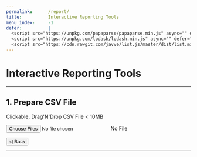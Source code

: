 ```yaml
---
permalink:      /report/
title:          Interactive Reporting Tools
menu_index:     -1
defer:          |
  <script src="https://unpkg.com/papaparse/papaparse.min.js" async="" defer=""></script>
  <script src="https://unpkg.com/lodash/lodash.min.js" async="" defer=""></script>
  <script src="https://cdn.rawgit.com/javve/list.js/master/dist/list.min.js" async="" defer=""></script>
---
```

# Interactive Reporting Tools[](# '{">":"find","tag":"main","className":"align-center"}')

---
<style>
  #dz_face {
      padding: 1em 2em;
      width: 100%;
      max-width: 100%;
  }
  #dz_face.hover { border-color: #36f; background: #cdf; }
  .step-loading {
    opacity: .3;
    pointer-events: none;
    user-select: none;
  }
</style>

<div class="step hide">
  <h2>1. Prepare CSV File</h2>
  <span>Clickable, Drag'N'Drop CSV File < 10MB</span>
  <p><label>
    <input id="dz_ctrl" class="input-control" type="file" multiple="multiple" accept=".csv" title=""/>
    <span id="dz_face" class="input-face"> No File </span>
  </label></p>
</div>

<div class="step hide">
  <p><label>
    <button class="step-back">◁ Back</button>
  </label></p>
  <div id="report_list">
    <ul class="list"></ul>
  </div>
</div>

<script>afterLib.push(function(){
  window.step = 0;
  window.goToStep = function(step) {
    if (window.dz) {
      dz.files = (step === 0) ? [] : dz.files;
    }
    var allStep = all('.step'), i = allStep.length;
    while (i--){ addClass(allStep[i], 'hide'); }
    removeClass(allStep[step], 'hide');
  };
  goToStep(step);
  on(all('.step-back'), 'click', function (e) {
    goToStep(--step);
  });

  window.dz = new DropZone(one('#dz_ctrl'), one('#dz_face'));
  on([dz.ctrl, dz.face], 'drop dragover dragend dragleave change', function (e) {
    dz.fileHandler(
      (function (e) {
        e.preventDefault();
        if (e.type === 'dragover') {addClass(dz.face,'hover')} else
        if (e.type === 'dragend') {removeClass(dz.face,'hover')} else
        if (e.type === 'dragleave') {removeClass(dz.face,'hover')} else
        if (e.type === 'drop') {removeClass(dz.face,'hover')}
        return e;
      })(e), /*= EVENT HANDLER =*/
      function (F, C) {
        var r = C.length;
        while (r--) { if (C[r].name == F.name) {
          new Modal({header:'Duplicate', body:'Oh boy, there’s a duplicate file, try renaming first'});
          return;
        }}
        if ( F.size > 10e6 ) {
          new Modal({header:'File too big', body:'MAN~~ try smaller file; max 10MB, okay?'});
          return;
        }
        if ( F.type!=='text/csv' &&  F.type!=='text/plain' &&  F.type!=='' ) {
          new Modal({header:'Invalid file', body:'only accept CSV file, .txt based file'});
          return;
        }
        /*= LOADING FILE =*/
        
        return true;
      }, /*= BEFORE READ =*/
      function (F, C) {
        window.reportObj = Papa.parse(F.dataTXT, {
          header: true,
          skipEmptyLines: false,
        });
        

        window.reportList = new List('report_list', {
          valueNames: reportObj.meta.fields,
          item: '<li> <span class="' + reportObj.meta.fields.join('"></span><span class="') + '"></span> </li>'
        }, reportObj.data);

        console.log(reportObj);        
        goToStep(++step);        
        /*
        reportObj.meta.fields;
        
        if (dz.face.innerHTML.indexOf('</div>')<0) { dz.face.innerHTML = '' }
        dz.face.innerHTML+= '<div title="' + F.name + '"> • ' + F.name + '</div>';
        */
      } /*= AFTER READ =*/
    );
  });
});</script>

<!--
leaderboard(728x90)
banner(468x60)
half banner(234x60)
button(125x125)
skyscraper(120x600)
wide skyscraper(160x600)
small rectangle(180x150)
vertical banner(120x240)
small square(200x200)
square(250x250)
medium rectangle(300x250)
large rectangle(336x280)
half page(300x600)
portrait(300x1050)
mobile banner(320x50)
large leaderboard(970x90)
billboard(970x250)
-->
---
